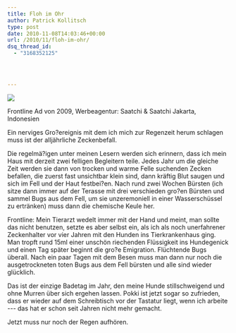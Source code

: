 ```yaml
---
title: Floh im Ohr
author: Patrick Kollitsch
type: post
date: 2010-11-08T14:03:46+00:00
url: /2010/11/floh-im-ohr/
dsq_thread_id:
  - "3168352125"




---
```

<div class="media image">
  <img src="//samui-samui.de/images/280.jpg" /></p> 
  
  <p>
    Frontline Ad von 2009, Werbeagentur: Saatchi & Saatchi Jakarta, Indonesien
  </p>
</div>

Ein nerviges Gro?ereignis mit dem ich mich zur Regenzeit herum schlagen muss ist der alljährliche Zeckenbefall.

Die regelmä?igen unter meinen Lesern werden sich erinnern, dass ich mein Haus mit derzeit zwei felligen Begleitern teile. Jedes Jahr um die gleiche Zeit werden sie dann von trocken und warme Felle suchenden Zecken befallen, die zuerst fast unsichtbar klein sind, dann kräftig Blut saugen und sich im Fell und der Haut festbei?en. Nach rund zwei Wochen Bürsten (ich sitze dann immer auf der Terasse mit drei verschieden gro?en Bürsten und sammel Bugs aus dem Fell, um sie unzeremoniell in einer Wasserschüssel zu ertränken) muss dann die chemische Keule her.

Frontline: Mein Tierarzt wedelt immer mit der Hand und meint, man sollte das nicht benutzen, setzte es aber selbst ein, als ich als noch unerfahrener Zeckenhalter vor vier Jahren mit den Hunden ins Tierkrankenhaus ging. Man tropft rund 15ml einer unschön riechenden Flüssigkeit ins Hundegenick und einen Tag später beginnt die gro?e Emigration. Flüchtende Bugs überall. Nach ein paar Tagen mit dem Besen muss man dann nur noch die ausgetrockneten toten Bugs aus dem Fell bürsten und alle sind wieder glücklich. 

Das ist der einzige Badetag im Jahr, den meine Hunde stillschweigend und ohne Murren über sich ergehen lassen. Pokki ist jetzt sogar so zufrieden, dass er wieder auf dem Schreibtisch vor der Tastatur liegt, wenn ich arbeite --- das hat er schon seit Jahren nicht mehr gemacht.

Jetzt muss nur noch der Regen aufhören.